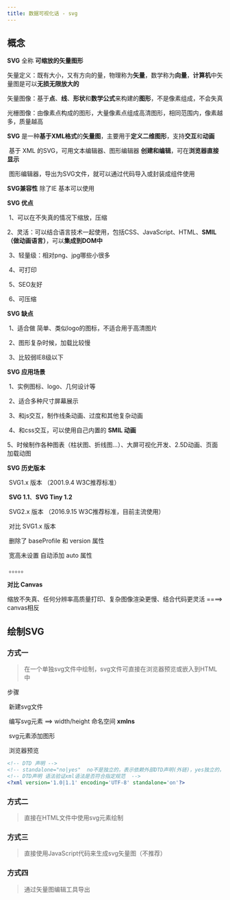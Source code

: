 ```yaml
---
title: 数据可视化话 - svg
---
```


 

## 概念

**SVG** 全称 **可缩放的矢量图形**

​		矢量定义：既有大小，又有方向的量，物理称为**矢量**，数学称为**向量**，**计算机**中矢量图是可以**无损无限放大的**

​		矢量图像：基于**点**、**线**、**形状**和**数学公式**来构建的**图形**，不是像素组成，不会失真

​		光栅图像：由像素点构成的图形，大量像素点组成高清图形，相同范围内，像素越多，质量越高

**SVG** 是一种**基于XML格式**的**矢量图**，主要用于**定义二维图形**，支持**交互**和**动画**

​		基于 XML 的SVG，可用文本编辑器、图形编辑器 **创建和编辑**，可在**浏览器直接显示**

​		图形编辑器，导出为SVG文件，就可以通过代码导入或封装成组件使用

**SVG兼容性**  除了IE 基本可以使用

**SVG 优点**

​		1、可以在不失真的情况下缩放，压缩

​		2、灵活：可以结合语言技术一起使用，包括CSS、JavaScript、HTML、**SMIL（做动画语言）**，可以**集成到DOM中**

​        3、轻量级：相对png、jpg哪些小很多

​        4、可打印

​        5、SEO友好

​        6、可压缩

**SVG 缺点**

​		1、适合做 简单、类似logo的图标，不适合用于高清图片

​        2、图形复杂时候，加载比较慢

​        3、比较弱IE8级以下

**SVG 应用场景**

​		1、实例图标、logo、几何设计等

​        2、适合多种尺寸屏幕展示

​        3、和js交互，制作线条动画、过度和其他复杂动画

​        4、和css交互，可以使用自己内置的 **SMIL 动画**

​        5、时候制作各种图表（柱状图、折线图...）、大屏可视化开发、2.5D动画、页面加载动图

**SVG 历史版本**

​		SVG1.x 版本  （2001.9.4 W3C推荐标准）

​				**SVG 1.1**、**SVG Tiny 1.2**

​		SVG2.x 版本  （2016.9.15 W3C推荐标准，目前主流使用）

​				对比 SVG1.x 版本

​							删除了 baseProfile 和 version 属性

​							宽高未设置 自动添加 auto 属性

​							。。。。。

**对比 Canvas**

缩放不失真、任何分辨率高质量打印、复杂图像渲染更慢、结合代码更灵活  ====>  canvas相反

## 绘制SVG

### 方式一
> 在一个单独svg文件中绘制，svg文件可直接在浏览器预览或嵌入到HTML中 

步骤

​	新建svg文件

​    编写svg元素 ==> width/height  命名空间 **xmlns**

​	svg元素添加图形

​    浏览器预览

```xml
<!-- DTD 声明 -->
<!-- standalone="no|yes"  no不是独立的，表示依赖外部DTD声明(外链)，yes独立的，不依赖  -->
<!-- DTD声明 语法验证xml语法是否符合指定规范  -->
<?xml version='1.0|1.1' encoding='UTF-8' standalone='on'?>
```



### 方式二
> 直接在HTML文件中使用svg元素绘制

### 方式三
> 直接使用JavaScript代码来生成svg矢量图（不推荐）

### 方式四
> 通过矢量图编辑工具导出
